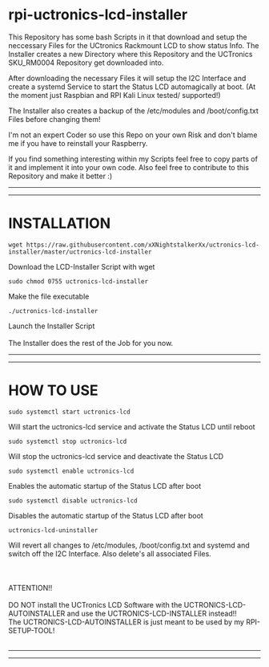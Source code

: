 # rpi-uctronics-lcd-installer

This Repository has some bash Scripts in it that download and setup the neccessary Files for the UCtronics Rackmount LCD to show status Info.
The Installer creates a new Directory where this Repository and the UCTronics SKU_RM0004 Repository get downloaded into.

After downloading the necessary Files it will setup the I2C Interface and create a systemd Service to start the Status LCD
automagically at boot. (At the moment just Raspbian and RPI Kali Linux tested/ supported!)

The Installer also creates a backup of the /etc/modules and /boot/config.txt Files before changing them!

I'm not an expert Coder so use this Repo on your own Risk and don't blame me if you have to reinstall your Raspberry.

If you find something interesting within my Scripts feel free to copy parts of it and implement it into your own code.
Also feel free to contribute to this Repository and make it better :)

----------------------------------------------------------------
----------------------------------------------------------------

# INSTALLATION

    wget https://raw.githubusercontent.com/xXNightstalkerXx/uctronics-lcd-installer/master/uctronics-lcd-installer
Download the LCD-Installer Script with wget

    sudo chmod 0755 uctronics-lcd-installer
Make the file executable

    ./uctronics-lcd-installer
Launch the Installer Script
</br>
</br>
The Installer does the rest of the Job for you now.

----------------------------------------------------------------
----------------------------------------------------------------

# HOW TO USE

    sudo systemctl start uctronics-lcd
Will start the uctronics-lcd service and activate the Status LCD until reboot

    sudo systemctl stop uctronics-lcd
Will stop the uctronics-lcd service and deactivate the Status LCD

    sudo systemctl enable uctronics-lcd
Enables the automatic startup of the Status LCD after boot

    sudo systemctl disable uctronics-lcd
Disables the automatic startup of the Status LCD after boot

    uctronics-lcd-uninstaller
Will revert all changes to /etc/modules, /boot/config.txt and systemd and switch off the I2C Interface.
Also delete's all associated Files.
</br>
</br>
</br>
</br>
ATTENTION!!</br>
</br>
DO NOT install the UCTronics LCD Software with the UCTRONICS-LCD-AUTOINSTALLER and use the UCTRONICS-LCD-INSTALLER instead!!</br>
The UCTRONICS-LCD-AUTOINSTALLER is just meant to be used by my RPI-SETUP-TOOL!</br>
</br>

----------------------------------------------------------------
----------------------------------------------------------------
